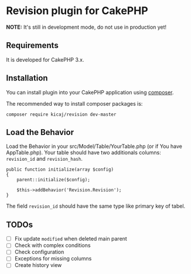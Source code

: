 # Revision plugin for CakePHP

**NOTE:** It's still in development mode, do not use in production yet!

## Requirements

It is developed for CakePHP 3.x.

## Installation

You can install plugin into your CakePHP application using [composer](http://getcomposer.org).

The recommended way to install composer packages is:
```
composer require kicaj/revision dev-master
```

Load the Behavior
---------------------

Load the Behavior in your src/Model/Table/YourTable.php (or if You have AppTable.php). Your table should have two additionals columns: `revision_id` and `revision_hash`.
```
public function initialize(array $config)
{
    parent::initialize($config);

    $this->addBehavior('Revision.Revision');
}
```
The field `revision_id` should have the same type like primary key of tabel.

## TODOs

- [ ] Fix update `modified` when deleted main parent
- [ ] Check with complex conditions
- [ ] Check configuration
- [ ] Exceptions for missing columns
- [ ] Create history view
